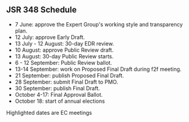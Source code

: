 ## JSR 348 Schedule

*   <span class="Highlight">7 June:</span> approve the Expert Group's working style and transparency plan.
*   <span class="Highlight">12 July:</span> approve Early Draft.
*   13 July - 12 August: 30-day EDR review.
*   <span class="Highlight">10 August:</span> approve Public Review draft.
*   13 August: 30-day Public Review starts.
*   6 - 12 September: Public Review ballot.
*   <span class="Highlight">13-14 September:</span> work on Proposed Final Draft during f2f meeting.
*   21 September: publish Proposed Final Draft.
*   28 September: submit Final Draft to PMO.
*   30 September: publish Final Draft.
*   October 4-17: Final Approval Ballot.
*   October 18: start of annual elections

<span class="Highlight">Highlighted</span> dates are EC meetings